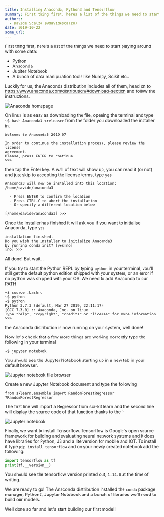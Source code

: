```yaml
---
title: Installing Anaconda, Python3 and Tensorflow
summary: First thing first, heres a list of the things we need to start playing around with some data  - Python - Anaconda - Jupiter Notebook - A bunch of data manipulation tools like Numpy, Scikit etc.. Luckily for us, the Anaconda distribution includes all of them, head on to https://www.anaconda.com/distribution/#download-section and follow the instructions. Anaconda homepage On linux is as easy as downloading the file, opening the terminal and type ~$ bash Anaconda3- from the folder you downloaded th
authors:
  - Davide Scalzo (@davidescalzo)
date: 2019-10-22
some_url: 
---
```


First thing first, here's a list of the things we need to start playing around with some data:
- Python
- Anaconda
- Jupiter Notebook
- A bunch of data manipulation tools like Numpy, Scikit etc..

Luckily for us, the Anaconda distribution includes all of them, head on to https://www.anaconda.com/distribution/#download-section and follow the instructions.

![Anaconda homepage](https://api.kauri.io:443/ipfs/QmWhCsbMdjfn12ZpvmnWG7RnR4fxoDdwo4LTCrgQMjKK6M)

On linux is as easy as downloading the file, opening the terminal and type `~$ bash Anaconda3-<release>` from the folder you downloaded the installer in.

```
Welcome to Anaconda3 2019.07

In order to continue the installation process, please review the license
agreement.
Please, press ENTER to continue
>>> 
```

then tap the Enter key. A wall of text will show up, you can read it (or not) and just skip to accepting the license terms, type `yes`

```
Anaconda3 will now be installed into this location:
/home/davide/anaconda3

  - Press ENTER to confirm the location
  - Press CTRL-C to abort the installation
  - Or specify a different location below

[/home/davide/anaconda3] >>> 
```

Once the installer has finished it will ask you if you want to initialise Anaconda, type `yes`
```
installation finished.
Do you wish the installer to initialize Anaconda3
by running conda init? [yes|no]
[no] >>> 
```

All done! But wait...

If you try to start the Python REPL by typing `python` in your terminal, you'll still get the default python edition shipped with your system, or an error if no python was shipped with your OS. We need to add Anaconda to our PATH

```
~$ source .bashrc
~$ python
~$ python
Python 3.7.3 (default, Mar 27 2019, 22:11:17) 
[GCC 7.3.0] :: Anaconda, Inc. on linux
Type "help", "copyright", "credits" or "license" for more information.
>>> 
```
the Anaconda distribution is now running on your system, well done!

Now let's check that a few more things are working correctly type the following in your terminal
```
~$ jupyter notebook
```

You should see the Jupyter Notebook starting up in a new tab in your default browser.

![Jupyter notebook file browser](https://api.kauri.io:443/ipfs/QmYKoL55dk3MbPxmmgJddirEkhsJRQV5mZ5nXv8ZdMvnob)

Create a new Jupyter Notebook document and type the following

```
from sklearn.ensemble import RandomForestRegressor
?RandomForestRegressor
```

The first line will import a Regressor from sci-kit learn and the second line will display the source code of that function thanks to the `?`

![Jupyter notebook](https://api.kauri.io:443/ipfs/Qmf58ig45auRigrBQA6ykZDcX1Rbh8uxT6LXHo5e28oG9k)


Finally, we want to install Tensorflow. Tensorflow is Google's open source framework for building and evaluating neural network systems and it does have libraries for Python, JS and a lite version for mobile and IOT. To install it type `pip install tensorflow` and on your newly created notebook add the following:

```python
import tensorflow as tf
print(tf.__version__)
```

You should see the tensorflow version printed out, `1.14.0` at the time of writing.

We are ready to go! The Anaconda distribution installed the `conda` package manager, Python3, Jupyter Notebook and a bunch of libraries we'll need to build our models.

Well done so far and let's start building our first model!



